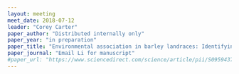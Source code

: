 ```yaml
---
layout: meeting
meet_date: 2018-07-12
leader: "Corey Carter"
paper_author: "Distributed internally only"
paper_year: "in preparation"
paper_title: "Environmental association in barley landraces: Identifying the genetic basis of low temperature and drought tolerance"
paper_journal: "Email Li for manuscript"
#paper_url: "https://www.sciencedirect.com/science/article/pii/S0959437X16301174?via%3Dihub"
---
```

